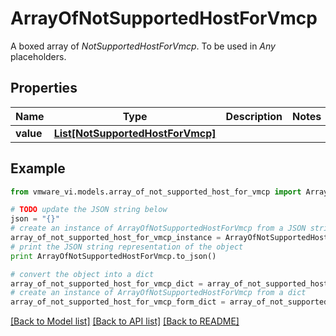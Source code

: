 # ArrayOfNotSupportedHostForVmcp

A boxed array of *NotSupportedHostForVmcp*. To be used in *Any* placeholders. 

## Properties
Name | Type | Description | Notes
------------ | ------------- | ------------- | -------------
**value** | [**List[NotSupportedHostForVmcp]**](NotSupportedHostForVmcp.md) |  | 

## Example

```python
from vmware_vi.models.array_of_not_supported_host_for_vmcp import ArrayOfNotSupportedHostForVmcp

# TODO update the JSON string below
json = "{}"
# create an instance of ArrayOfNotSupportedHostForVmcp from a JSON string
array_of_not_supported_host_for_vmcp_instance = ArrayOfNotSupportedHostForVmcp.from_json(json)
# print the JSON string representation of the object
print ArrayOfNotSupportedHostForVmcp.to_json()

# convert the object into a dict
array_of_not_supported_host_for_vmcp_dict = array_of_not_supported_host_for_vmcp_instance.to_dict()
# create an instance of ArrayOfNotSupportedHostForVmcp from a dict
array_of_not_supported_host_for_vmcp_form_dict = array_of_not_supported_host_for_vmcp.from_dict(array_of_not_supported_host_for_vmcp_dict)
```
[[Back to Model list]](../README.md#documentation-for-models) [[Back to API list]](../README.md#documentation-for-api-endpoints) [[Back to README]](../README.md)


